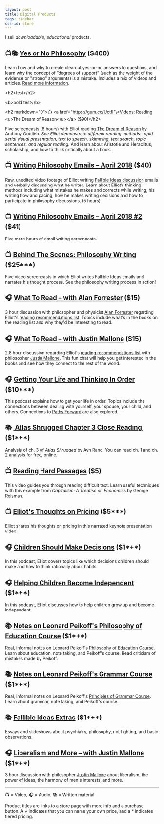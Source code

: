 ```yaml
---
layout: post
title: Digital Products
tags: sidebar
css-id: store
---
```


I sell *downloadable, educational* products.

## 📺📚 [Yes or No Philosophy][1] ($400)
Learn how and why to create clearcut yes-or-no answers to questions, and learn why the concept of “degrees of support” (such as the weight of the evidence or "strong" arguments) is a mistake. Includes a mix of videos and articles. [Read more information][2].

\<h2\>test\</h2\>

\<b\>bold test\</b\>

\<h2 markdown="0"\>📺 \<a href="https://gum.co/Uctfl"\>Videos: Reading \<u\>The Dream of Reason\</u\>\</a\> ($90)\</h2\>

Five screencasts (8 hours) with Elliot reading [The Dream of Reason][3] by Anthony Gottlieb. *See Elliot demonstrate different reading methods: rapid serial visual presentation, text to speech, skimming, text search, topic sentences, and regular reading*. And learn about Aristotle and Heraclitus, scholarship, and how to think critically about a book.

## 📺 [Writing Philosophy Emails – April 2018][4] ($40)
Raw, unedited video footage of Elliot writing [Fallible Ideas discussion][5] emails and verbally discussing what he writes. Learn about Elliot’s thinking methods including what mistakes he makes and corrects while writing, his writing flow and pacing, how he makes writing decisions and how to participate in philosophy discussions. (5 hours)

## 📺 [Writing Philosophy Emails – April 2018 #2][6] ($41)
Five more hours of email writing screencasts.

## 📺 [Behind The Scenes: Philosophy Writing][7] ($25*\**)
Five video screencasts in which Elliot writes Fallible Ideas emails and narrates his thought process. See the philosophy writing process in action!

## 🎧 [What To Read – with Alan Forrester][8] ($15)
3 hour discussion with philosopher and physicist [Alan Forrester][9] regarding Elliot's [reading recommendations list][10]. Topics include what's in the books on the reading list and why they'd be interesting to read.

## 🎧 [What To Read – with Justin Mallone][11] ($15)
2.8 hour discussion regarding Elliot's [reading recommendations list][12] with philosopher [Justin Mallone][13]. This fun chat will help you get interested in the books and see how they connect to the rest of the world.

## 🎧 [Getting Your Life and Thinking In Order][14] ($10*\**)
This podcast explains how to get your life in order. Topics include the connections between dealing with yourself, your spouse, your child, and others. Connections to [Paths Forward][15] are also explored.

## 📚 [ Atlas Shrugged Chapter 3 Close Reading ][16] ($1*+*)
Analysis of ch. 3 of *Atlas Shrugged* by Ayn Rand. You can read [ch. 1][17] and [ch. 2][18] analysis for free, online.

## 📺 [Reading Hard Passages][19] ($5)
This video guides you through reading difficult text. Learn useful techniques with this example from *Capitalism: A Treatise on Economics* by George Reisman.

## 📺 [Elliot's Thoughts on Pricing][20] ($5*\**)
Elliot shares his thoughts on pricing in this narrated keynote presentation video.

## 🎧 [Children Should Make Decisions][21] ($1*+*)
In this podcast, Elliot covers topics like which decisions children should make and how to think rationally about habits.

## 🎧 [Helping Children Become Independent][22] ($1*+*)
In this podcast, Elliot discusses how to help children grow up and become independent.

## 📚 [Notes on Leonard Peikoff's Philosophy of Education Course][23] ($1*+*)
Real, informal notes on Leonard Peikoff's [Philosophy of Education Course][24]. Learn about education, note taking, and Peikoff's course. Read criticism of mistakes made by Peikoff.

## 📚 [Notes on Leonard Peikoff's Grammar Course][25] ($1*+*)
Real, informal notes on Leonard Peikoff's [Principles of Grammar Course][26]. Learn about grammar, note taking, and Peikoff's course.

## 📚 [Fallible Ideas Extras][27] ($1*+*)
Essays and slideshows about psychiatry, philosophy, not fighting, and basic observations.

## 🎧 [Liberalism and More – with Justin Mallone][28] ($1*+*)
3 hour discussion with philosopher [Justin Mallone][29] about liberalism, the power of ideas, the harmony of men's interests, and more.

---- 

📺 = Video, 🎧 = Audio, 📚 = Written material

Product titles are links to a store page with more info and a purchase button. A *+* indicates that you can name your own price, and a *\** indicates tiered pricing.

[1]:	https://gum.co/hxqsh
[2]:	https://yesornophilosophy.com/
[3]:	https://www.amazon.com/Dream-Reason-History-Philosophy-Renaissance-ebook/dp/B01KYC3RQ2/?tag=curi04-20
[4]:	https://gum.co/IeEVU
[5]:	http://fallibleideas.com/discussion
[6]:	https://gum.co/WMFTH
[7]:	https://gumroad.com/l/gzCnE
[8]:	https://gumroad.com/l/hYxXj
[9]:	https://conjecturesandrefutations.com/
[10]:	http://fallibleideas.com/books
[11]:	https://gumroad.com/l/zuEP
[12]:	http://fallibleideas.com/books
[13]:	http://justinmallone.com
[14]:	https://gumroad.com/l/mYwYb
[15]:	http://fallibleideas.com/paths-forward
[16]:	https://gumroad.com/l/ugcAS
[17]:	https://learnobjectivism.com/atlas-shrugged-chapter-1
[18]:	https://learnobjectivism.com/atlas-shrugged-chapter-2
[19]:	https://gum.co/mpse
[20]:	https://gumroad.com/l/kPTxM
[21]:	https://gumroad.com/l/NAxYs
[22]:	https://gumroad.com/l/aHKR
[23]:	https://gum.co/KMVoi
[24]:	http://www.peikoff.com/courses_and_lectures/philosophy-of-education/
[25]:	https://gumroad.com/l/XDxz
[26]:	http://www.peikoff.com/courses_and_lectures/philosophy-of-education/
[27]:	https://gumroad.com/l/ezayH
[28]:	https://gumroad.com/l/EyJnB
[29]:	http://justinmallone.com